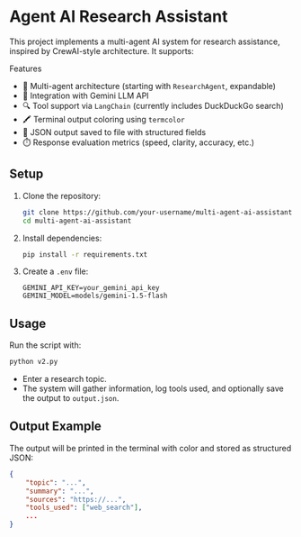 # Agent AI Research Assistant

This project implements a multi-agent AI system for research assistance, inspired by CrewAI-style architecture. It supports:

  Features

* 🤖 Multi-agent architecture (starting with `ResearchAgent`, expandable)
* 🧠 Integration with Gemini LLM API
* 🔍 Tool support via `LangChain` (currently includes DuckDuckGo search)
* 🖍️ Terminal output coloring using `termcolor`
* 📝 JSON output saved to file with structured fields
* ⏱️ Response evaluation metrics (speed, clarity, accuracy, etc.)

## Setup

1. Clone the repository:

   ```bash
   git clone https://github.com/your-username/multi-agent-ai-assistant.git
   cd multi-agent-ai-assistant
   ```
2. Install dependencies:

   ```bash
   pip install -r requirements.txt
   ```
3. Create a `.env` file:

   ```env
   GEMINI_API_KEY=your_gemini_api_key
   GEMINI_MODEL=models/gemini-1.5-flash
   ```

## Usage

Run the script with:

```bash
python v2.py
```

* Enter a research topic.
* The system will gather information, log tools used, and optionally save the output to `output.json`.

## Output Example

The output will be printed in the terminal with color and stored as structured JSON:

```json
{
    "topic": "...",
    "summary": "...",
    "sources": "https://...",
    "tools_used": ["web_search"],
    ...
}
